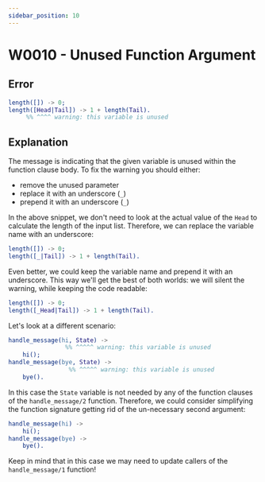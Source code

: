 ```yaml
---
sidebar_position: 10
---
```


# W0010 - Unused Function Argument

## Error

```erlang
length([]) -> 0;
length([Head|Tail]) -> 1 + length(Tail).
     %% ^^^^ warning: this variable is unused
```

## Explanation

The message is indicating that the given variable is unused within the function clause body. To fix the warning you should either:

* remove the unused parameter
* replace it with an underscore (`_`)
* prepend it with an underscore (`_`)

In the above snippet, we don't need to look at the actual value of the `Head` to calculate the length of the input list. Therefore, we can replace the variable name with an underscore:

```erlang
length([]) -> 0;
length([_|Tail]) -> 1 + length(Tail).
```

Even better, we could keep the variable name and prepend it with an underscore. This way we'll get the best of both worlds: we will silent the warning, while keeping the code readable:

```erlang
length([]) -> 0;
length([_Head|Tail]) -> 1 + length(Tail).
```

Let's look at a different scenario:

```erlang
handle_message(hi, State) ->
                %% ^^^^^ warning: this variable is unused
    hi();
handle_message(bye, State) ->
                 %% ^^^^^ warning: this variable is unused
    bye().
```

In this case the `State` variable is not needed by any of the function clauses of the `handle_message/2` function. Therefore, we could consider simplifying the function signature getting rid of the un-necessary second argument:

```erlang
handle_message(hi) ->
    hi();
handle_message(bye) ->
    bye().
```

Keep in mind that in this case we may need to update callers of the `handle_message/1` function!
